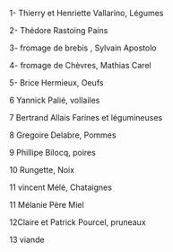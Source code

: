 1- Thierry et Henriette Vallarino, Légumes

2- Thédore Rastoing Pains

3- fromage de brebis , Sylvain Apostolo

4- fromage de Chèvres, Mathias Carel

5- Brice Hermieux, Oeufs

6 Yannick Palié, vollailes

7 Bertrand Allais Farines et légumineuses

8 Gregoire Delabre, Pommes

9 Phillipe Bilocq, poires

10 Rungette, Noix

11 vincent Mélé, Chataignes

11 Mélanie Père Miel

12Claire et Patrick Pourcel, pruneaux

13 viande
